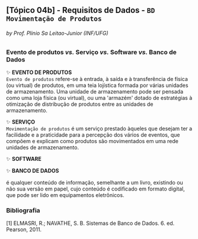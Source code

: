 ## [Tópico 04b] - Requisitos de Dados - `BD Movimentação de Produtos`
###### *by Prof. Plinio Sa Leitao-Junior (INF/UFG)*

### Evento de produtos _vs._ Serviço _vs._ Software _vs._ Banco de Dados

:sparkles: **EVENTO DE PRODUTOS**<br>
`Evento de produtos` refere-se à entrada, à saída e à transferência de física (ou virtual) de produtos, em uma teia lojística formada por várias unidades de armazenamento. Uma unidade de armazenamento pode ser pensada como uma loja física (ou virtual), ou uma 'armazém' dotado de estratégias à otimização de distribução de produtos entre as unidades de armazenamento. 

:sparkles: **SERVIÇO**<br>
`Movimentação de produtos` é um serviço prestado àqueles que desejam ter a facilidade e a praticidade para a percepção dos vários de eventos, que compõem e explicam como produtos são movimentados em uma rede unidades de armazenamento.

:sparkles: **SOFTWARE**<br>

:sparkles: **BANCO DE DADOS**<br>


é qualquer conteúdo de informação, semelhante a um livro, existindo ou não sua versão em papel, cujo conteúdo é codificado em formato digital, que pode ser lido em equipamentos eletrônicos.

### Bibliografia

[1] ELMASRI, R.; NAVATHE, S. B. Sistemas de Banco de Dados. 6. ed. Pearson, 2011.
